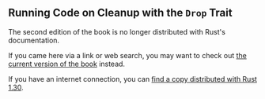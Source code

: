 ## Running Code on Cleanup with the `Drop` Trait

The second edition of the book is no longer distributed with Rust's documentation.

If you came here via a link or web search, you may want to check out [the current version of the book](../ch15-03-drop.html) instead.

If you have an internet connection, you can [find a copy distributed with Rust 1.30](https://doc.rust-lang.org/1.30.0/book/second-edition/ch15-03-drop.html).